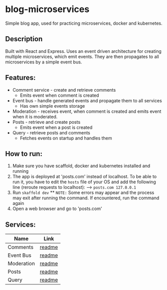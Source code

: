 # blog-microservices

Simple blog app, used for practicing microservices, docker and kubernetes.

## Description

Built with React and Express. Uses an event driven architecture for creating multiple microservices, which emit events. They are then propagates to all microservices by a simple event bus. 

## Features:
* Comment service - create and retrieve comments
    * Emits event when comment is created
* Event bus - handle generated events and propagate them to all services
    * Has own simple events storage
* Moderation - receives event, when comment is created and emits event when it is moderated.
* Posts - retrieve and create posts
    * Emits event when a post is created
* Query - retrieve posts and comments
    * Fetches events on startup and handles them

## How to run:

1. Make sure you have scaffold, docker and kubernetes installed and running
2. The app is deployed at 'posts.com' instead of localhost. To be able to run it, you have to edit the `hosts` file of your OS and add the following line (reroute requests to localhost):
--> `posts.com 127.0.0.1`
4. Run `skaffold dev`
   ** `NOTE:` Some errors may appear and the process may exit after running the command. If encountered, run the command again
6. Open a web browser and go to 'posts.com'

## Services:

| Name | Link |
| --- | --- |
| Comments | [readme](https://github.com/rmarinov045/blog-microservices/tree/main/comments) | 
| Event Bus | [readme](https://github.com/rmarinov045/blog-microservices/tree/main/event-bus) |
| Moderation | [readme](https://github.com/rmarinov045/blog-microservices/tree/main/moderation) |
| Posts | [readme](https://github.com/rmarinov045/blog-microservices/tree/main/posts) |
| Query | [readme](https://github.com/rmarinov045/blog-microservices/tree/main/query) |

